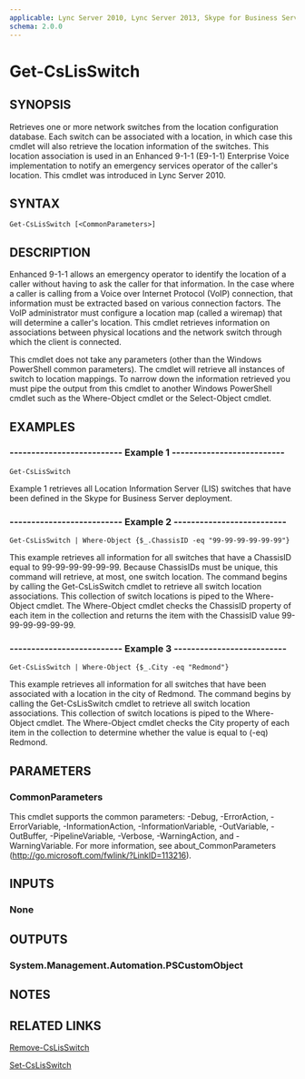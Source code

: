 ```yaml
---
applicable: Lync Server 2010, Lync Server 2013, Skype for Business Server 2015
schema: 2.0.0
---
```


# Get-CsLisSwitch

## SYNOPSIS
Retrieves one or more network switches from the location configuration database.
Each switch can be associated with a location, in which case this cmdlet will also retrieve the location information of the switches.
This location association is used in an Enhanced 9-1-1 (E9-1-1) Enterprise Voice implementation to notify an emergency services operator of the caller's location.
This cmdlet was introduced in Lync Server 2010.


## SYNTAX

```
Get-CsLisSwitch [<CommonParameters>]
```

## DESCRIPTION
Enhanced 9-1-1 allows an emergency operator to identify the location of a caller without having to ask the caller for that information.
In the case where a caller is calling from a Voice over Internet Protocol (VoIP) connection, that information must be extracted based on various connection factors.
The VoIP administrator must configure a location map (called a wiremap) that will determine a caller's location.
This cmdlet retrieves information on associations between physical locations and the network switch through which the client is connected.

This cmdlet does not take any parameters (other than the Windows PowerShell common parameters).
The cmdlet will retrieve all instances of switch to location mappings.
To narrow down the information retrieved you must pipe the output from this cmdlet to another Windows PowerShell cmdlet such as the Where-Object cmdlet or the Select-Object cmdlet.


## EXAMPLES

### -------------------------- Example 1 --------------------------
```
Get-CsLisSwitch
```

Example 1 retrieves all Location Information Server (LIS) switches that have been defined in the Skype for Business Server deployment.

### -------------------------- Example 2 --------------------------
```
Get-CsLisSwitch | Where-Object {$_.ChassisID -eq "99-99-99-99-99-99"}
```

This example retrieves all information for all switches that have a ChassisID equal to 99-99-99-99-99-99.
Because ChassisIDs must be unique, this command will retrieve, at most, one switch location.
The command begins by calling the Get-CsLisSwitch cmdlet to retrieve all switch location associations.
This collection of switch locations is piped to the Where-Object cmdlet.
The Where-Object cmdlet checks the ChassisID property of each item in the collection and returns the item with the ChassisID value 99-99-99-99-99-99.

### -------------------------- Example 3 --------------------------
```
Get-CsLisSwitch | Where-Object {$_.City -eq "Redmond"}
```

This example retrieves all information for all switches that have been associated with a location in the city of Redmond.
The command begins by calling the Get-CsLisSwitch cmdlet to retrieve all switch location associations.
This collection of switch locations is piped to the Where-Object cmdlet.
The Where-Object cmdlet checks the City property of each item in the collection to determine whether the value is equal to (-eq) Redmond.


## PARAMETERS

### CommonParameters
This cmdlet supports the common parameters: -Debug, -ErrorAction, -ErrorVariable, -InformationAction, -InformationVariable, -OutVariable, -OutBuffer, -PipelineVariable, -Verbose, -WarningAction, and -WarningVariable. For more information, see about_CommonParameters (http://go.microsoft.com/fwlink/?LinkID=113216).


## INPUTS

### None


## OUTPUTS

### System.Management.Automation.PSCustomObject


## NOTES


## RELATED LINKS

[Remove-CsLisSwitch]()

[Set-CsLisSwitch]()